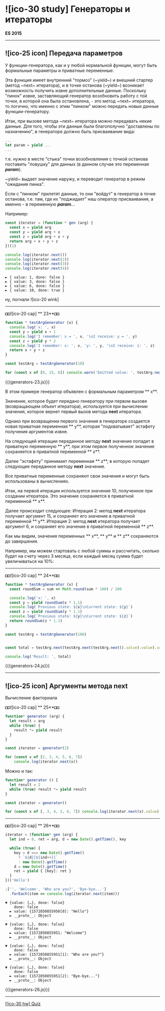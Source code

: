 # ![ico-30 study] Генераторы и итераторы

**ES 2015**

_______________________________________________________

## ![ico-25 icon] Передача параметров

У функции-генератора, как и у любой нормальной функции, могут быть формальные параметры и приватные переменные.

Эта функция имеет внутренний "тормоз" (~yield~) и внешний стартер (метод ~next~ итератора),
и в точке останова (~yield~) возникает возможность получить извне дополнительные данные.
Поскольку "пинок" извне, заставляющий генератор возобновить работу с той точки, в которой она была остановлена, - это метод ~next~ итератора,
то логично, что именно с этим "пинком" можно передать новые данные функции-генератору.

Итак, при вызове метода ~next~ итератора можно передавать некие данные.
Для того, чтобы эти данные были благополучно "доставлены по назначению",
в генераторе должно быть присваивание вида:

~~~js
...
let param = yield ...
...
~~~

т.е. нужно в месте "стыка" точки возобновления с точкой останова поставить "ловушку" для данных
(в данном случае это переменная **_param_**).

~yield~ выдает значение наружу, и переводит генератор в режим "ожидания пинка".

Если с "пинком" прилетят данные, то они "войдут" в генератор в точке останова,
т.е. там, где их "поджидает" наш оператор присваивания,
а именно - в переменную **_param_**...

Например:

~~~js
const iterator = (function * gen (arg) {
  const x = yield arg
  const y = yield arg + x
  const z = yield arg + x + y
  return arg + x + y + z
})(1)

console.log(iterator.next())
console.log(iterator.next(2))
console.log(iterator.next(3))
console.log(iterator.next(4))
~~~

~~~console
► { value: 1, done: false }
► { value: 3, done: false }
► { value: 6, done: false }
► { value: 10, done: true }
~~~

ну, погнали ![ico-20 wink]

_______________________________________________________

◘◘![ico-20 cap] ** 23**◘◘

~~~js
function * testArgGenerator (x) {
  console.log('x: ', x)
  const y = yield x + 1
  console.log('I remember: x = ', x, '\nI receive: y = ', y)
  const z = yield y * 2
  console.log('I remember: x: ', x, 'y: ', y, '\nI receive: z: ', z)
  return x + y + z
}

const testArg = testArgGenerator(10)

for (const x of [0, 15, 6]) console.warn('Emitted value: ', testArg.next(x).value)
~~~

{{{generators-23.js}}}

В этом примере генератор объявлен с формальным параметром ** x**.

Значение, которое будет передано генератору при первом вызове (возвращающем объект итератора),
используется при вычислении значения, которое вернет первый вызов метода **next** итератора.

Однако при возвращении первого значения в генераторе создается новая приватная переменная ** y**,
которая "подхватывает" эстафету получения аргументов извне.

На следующей итерации переданное методу **next** значение попадет в приватную переменную ** y**,
при этом первое полученное значение сохраняется в приватной переменной ** x**.

Далее "эстафету" принимает переменная ** z**,
в которую попадет следующее переданное методу **next** значение.

Все приватные переменные сохраняют свои значения и могут быть использованы в вычислениях.

Итак, на первой итерации используется значение 10, полученное при создании итератора.
Это значение сохраняется в приватной переменной ** x**.

Далее происходит следующее:
Итерация 2: метод **next** итератора получает аргумент 15, и сохраняет его значение в приватной переменной ** y**.
Итерация 2: метод **next** итератора получает аргумент 6, и сохраняет его значение в приватной переменной ** z**.

Как мы видим, значения переменных ** x**, ** y** и ** z** сохраняются до завершения.

Например, мы можем стартовать с любой суммы и рассчитать, сколько будет на счету через 3 месяца, если каждый месяц сумма будет увеличиваться на 10%:

________________________________

◘◘![ico-20 cap] ** 24**◘◘

~~~js
function * testArgGenerator (x) {
  const roundSum = sum => Math.round(sum * 100) / 100

  console.log('x: ', x)
  const y = yield roundSum(x * 1.1)
  console.log(`Previous state: ${x}\nCurrent state: ${y}`)
  const z = yield roundSum(y * 1.1)
  console.log(`Previous state: ${y}\nCurrent state: ${z}`)
  return roundSum(z * 1.1)
}

const testArg = testArgGenerator(100)


const total = testArg.next(testArg.next(testArg.next().value).value).value

console.log('Result: ', total)
~~~

{{{generators-24.js}}}

_______________________________________________________

## ![ico-25 icon] Аргументы метода next

Вычисление факториала

◘◘![ico-20 cap] ** 25**◘◘

~~~js
function* generator (arg) {
  let result = arg
  while (true) {
    result *= yield result
  }
}

const iterator = generator(2)

for (const x of [2, 3, 4, 5, 6, 7])
    console.log(iterator.next(x))
~~~

Можно и так:

~~~js
function* generator () {
  let result = 2
  while (true) result *= yield result
}

const iterator = generator()

for (const x of [, 3, 4, 5, 6, 7]) console.log(iterator.next(x).value)
~~~

_______________________________________________________

◘◘![ico-20 cap] ** 26**◘◘

~~~js
iterator = (function* gen (arg) {
  let ind = 0, ret = arg, d = new Date().getTime(), key

  while (true) {
    key = d === new Date().getTime()
      ? `${d}[${ind++}]`
      : new Date().getTime()
    d = new Date().getTime()
    ret = yield { [key]: ret }
  }
})('Hello')

;['', 'Welcome', 'Who are you?', 'Bye-bye...']
  .forEach(item => console.log(iterator.next(item)))
~~~



~~~console
▼ {value: {…}, done: false}
    done: false
  ► value: {1572850855950[0]: "Hello"}
  ► __proto__: Object

▼ {value: {…}, done: false}
    done: false
  ► value: {1572850855951: "Welcome"}
  ► __proto__: Object

▼ {value: {…}, done: false}
    done: false
  ► value: {1572850855951[1]: "Who are you?"}
  ► __proto__: Object

▼ {value: {…}, done: false}
    done: false
  ► value: {1572850855951[2]: "Bye-bye..."}
  ► __proto__: Object
~~~

{{{generators-26.js}}}

_________________________________________________________

[![ico-30 hw] Quiz](quiz/gen)
